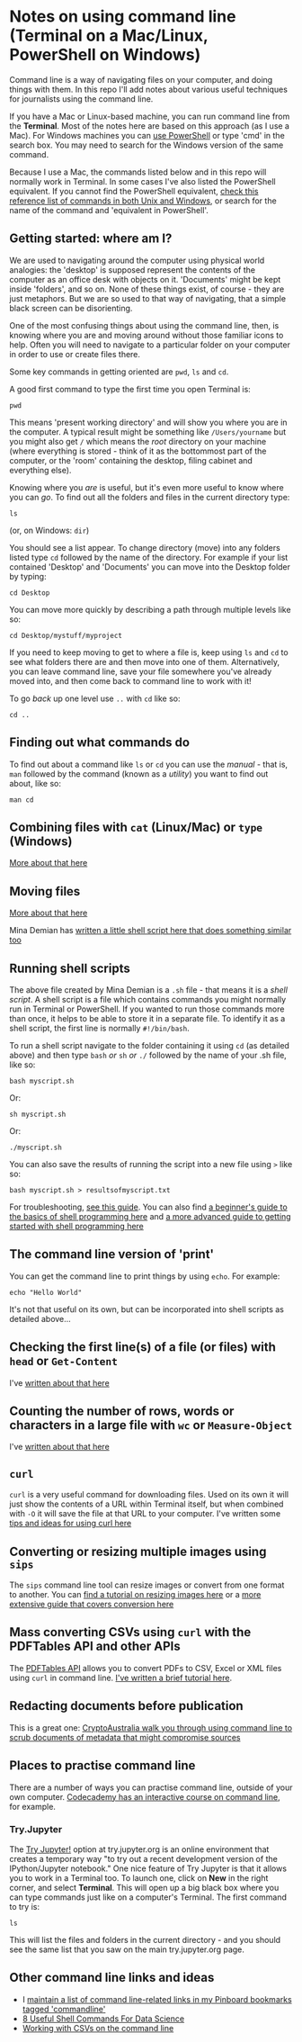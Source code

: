 # Notes on using command line (Terminal on a Mac/Linux, PowerShell on Windows)

Command line is a way of navigating files on your computer, and doing things with them. In this repo I'll add notes about various useful techniques for journalists using the command line.

If you have a Mac or Linux-based machine, you can run command line from the **Terminal**. Most of the notes here are based on this approach (as I use a Mac). For Windows machines you can [use PowerShell](http://www.computerperformance.co.uk/windows7/windows7_powershell.htm) or type 'cmd' in the search box. You may need to search for the Windows version of the same command.

Because I use a Mac, the commands listed below and in this repo will normally work in Terminal. In some cases I've also listed the PowerShell equivalent. If you cannot find the PowerShell equivalent, [check this reference list of commands in both Unix and Windows](https://www.lemoda.net/windows/windows2unix/windows2unix.html), or search for the name of the command and 'equivalent in PowerShell'.

## Getting started: where am I?

We are used to navigating around the computer using physical world analogies: the 'desktop' is supposed represent the contents of the computer as an office desk with objects on it. 'Documents' might be kept inside 'folders', and so on. None of these things exist, of course - they are just metaphors. But we are so used to that way of navigating, that a simple black screen can be disorienting.

One of the most confusing things about using the command line, then, is knowing where you are and moving around without those familiar icons to help. Often you will need to navigate to a particular folder on your computer in order to use or create files there.

Some key commands in getting oriented are `pwd`, `ls` and `cd`.

A good first command to type the first time you open Terminal is:

`pwd`

This means 'present working directory' and will show you where you are in the computer. A typical result might be something like `/Users/yourname` but you might also get `/` which means the *root* directory on your machine (where everything is stored - think of it as the bottommost part of the computer, or the 'room' containing the desktop, filing cabinet and everything else).

Knowing where you *are* is useful, but it's even more useful to know where you can *go*. To find out all the folders and files in the current directory type:

`ls`

(or, on Windows: `dir`)

You should see a list appear. To change directory (move) into any folders listed type `cd` followed by the name of the directory. For example if your list contained 'Desktop' and 'Documents' you can move into the Desktop folder by typing:

`cd Desktop`

You can move more quickly by describing a path through multiple levels like so:

`cd Desktop/mystuff/myproject`

If you need to keep moving to get to where a file is, keep using `ls` and `cd` to see what folders there are and then move into one of them. Alternatively, you can leave command line, save your file somewhere you've already moved into, and then come back to command line to work with it!

To go *back* up one level use `..` with `cd` like so:

`cd ..`

## Finding out what commands do

To find out about a command like `ls` or `cd` you can use the *manual* - that is, `man` followed by the command (known as a *utility*) you want to find out about, like so:

`man cd`

## Combining files with `cat` (Linux/Mac) or `type` (Windows)

[More about that here](https://github.com/paulbradshaw/commandline/blob/master/joining.md)

## Moving files

[More about that here](https://github.com/paulbradshaw/commandline/blob/master/movingfiles.md)

Mina Demian has [written a little shell script here that does something similar too](https://gist.github.com/minademian/56fad650e759a14e0bfff9a6f988bc5a)

## Running shell scripts

The above file created by Mina Demian is a `.sh` file - that means it is a *shell script*. A shell script is a file which contains commands you might normally run in Terminal or PowerShell. If you wanted to run those commands more than once, it helps to be able to store it in a separate file. To identify it as a shell script, the first line is normally `#!/bin/bash`.

To run a shell script navigate to the folder containing it using `cd` (as detailed above) and then type `bash` *or* `sh` *or* `./` followed by the name of your .sh file, like so:

`bash myscript.sh`

Or:

`sh myscript.sh`

Or:

`./myscript.sh`

You can also save the results of running the script into a new file using `>` like so:

`bash myscript.sh > resultsofmyscript.txt`

For troubleshooting, [see this guide](https://askubuntu.com/questions/38661/how-do-i-run-sh-files). You can also find [a beginner's guide to the basics of shell programming here](https://www.howtogeek.com/67469/the-beginners-guide-to-shell-scripting-the-basics/) and [a more advanced guide to getting started with shell programming here](http://www.freeos.com/guides/lsst/ch02.html)

## The command line version of 'print'

You can get the command line to print things by using `echo`. For example:

`echo "Hello World"`

It's not that useful on its own, but can be incorporated into shell scripts as detailed above...

## Checking the first line(s) of a file (or files) with `head` or `Get-Content`

I've [written about that here](https://github.com/paulbradshaw/commandline/blob/master/head.md)

## Counting the number of rows, words or characters in a large file with `wc` or `Measure-Object`

I've [written about that here](https://github.com/paulbradshaw/commandline/blob/master/linecount.md)

## `curl`

`curl` is a very useful command for downloading files. Used on its own it will just show the contents of a URL within Terminal itself, but when combined with `-O` it will save the file at that URL to your computer. I've written some [tips and ideas for using curl here](https://github.com/paulbradshaw/commandline/blob/master/curlscraping.md)

## Converting or resizing multiple images using `sips`

The `sips` command line tool can resize images or convert from one format to another. You can [find a tutorial on resizing images here](https://lifehacker.com/5962420/batch-resize-images-quickly-in-the-os-x-terminal) or a [more extensive guide that covers conversion here](https://robservatory.com/use-sips-to-quickly-easily-and-freely-convert-image-files/)

## Mass converting CSVs using `curl` with the PDFTables API and other APIs

The [PDFTables API](https://pdftables.com/pdf-to-excel-api) allows you to convert PDFs to CSV, Excel or XML files using `curl` in command line. [I've written a brief tutorial here](https://github.com/paulbradshaw/commandline/blob/master/pdfconversionapi.md).

## Redacting documents before publication

This is a great one: [CryptoAustralia walk you through using command line to scrub documents of metadata that might compromise sources](https://blog.cryptoaustralia.org.au/2017/05/02/secure-comms-for-journalists/)

## Places to practise command line

There are a number of ways you can practise command line, outside of your own computer. [Codecademy has an interactive course on command line](https://www.codecademy.com/en/courses/learn-the-command-line/lessons/navigation/exercises/your-first-command), for example.

### Try.Jupyter

The [Try Jupyter!](https://try.jupyter.org/) option at try.jupyter.org is an online environment that creates a temporary way "to try out a recent development version of the IPython/Jupyter notebook." One nice feature of Try Jupyter is that it allows you to work in a Terminal too. To launch one, click on **New** in the right corner, and select **Terminal**. This will open up a big black box where you can type commands just like on a computer's Terminal. The first command to try is:

`ls`

This will list the files and folders in the current directory - and you should see the same list that you saw on the main try.jupyter.org page.

## Other command line links and ideas

* I [maintain a list of command line-related links in my Pinboard bookmarks tagged 'commandline'](https://pinboard.in/u:paulbradshaw/t:commandline/)
* [8 Useful Shell Commands For Data Science](https://www.datacamp.com/community/tutorials/shell-commands-data-scientist)
* [Working with CSVs on the command line](http://bconnelly.net/working-with-csvs-on-the-command-line/)
